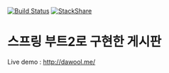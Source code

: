 [![Build Status](https://travis-ci.com/dawoori/study-springboot2-webservice.svg?branch=master)](https://travis-ci.com/dawoori/study-springboot2-webservice) [![StackShare](http://img.shields.io/badge/tech-stack-0690fa.svg?style=flat)](https://stackshare.io/dawoori/springboot2-webservice)
# 스프링 부트2로 구현한 게시판

Live demo : http://dawool.me/
